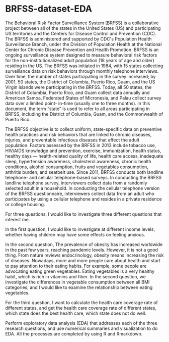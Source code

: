 # BRFSS-dataset-EDA
 
The Behavioral Risk Factor Surveillance System (BRFSS) is a collaborative project between all of the states in the United States (US) and participating US territories and the Centers for Disease Control and Prevention (CDC). The BRFSS is administered and supported by CDC's Population Health Surveillance Branch, under the Division of Population Health at the National Center for Chronic Disease Prevention and Health Promotion. BRFSS is an ongoing surveillance system designed to measure behavioral risk factors for the non-institutionalized adult population (18 years of age and older) residing in the US. The BRFSS was initiated in 1984, with 15 states collecting surveillance data on risk behaviors through monthly telephone interviews. Over time, the number of states participating in the survey increased; by 2001, 50 states, the District of Columbia, Puerto Rico, Guam, and the US Virgin Islands were participating in the BRFSS. Today, all 50 states, the District of Columbia, Puerto Rico, and Guam collect data annually and American Samoa, Federated States of Micronesia, and Palau collect survey data over a limited point- in-time (usually one to three months). In this document, the term “state” is used to refer to all areas participating in BRFSS, including the District of Columbia, Guam, and the Commonwealth of Puerto Rico.

The BRFSS objective is to collect uniform, state-specific data on preventive health practices and risk behaviors that are linked to chronic diseases, injuries, and preventable infectious diseases that affect the adult population. Factors assessed by the BRFSS in 2013 include tobacco use, HIV/AIDS knowledge and prevention, exercise, immunization, health status, healthy days — health-related quality of life, health care access, inadequate sleep, hypertension awareness, cholesterol awareness, chronic health conditions, alcohol consumption, fruits and vegetables consumption, arthritis burden, and seatbelt use. Since 2011, BRFSS conducts both landline telephone- and cellular telephone-based surveys. In conducting the BRFSS landline telephone survey, interviewers collect data from a randomly selected adult in a household. In conducting the cellular telephone version of the BRFSS questionnaire, interviewers collect data from an adult who participates by using a cellular telephone and resides in a private residence or college housing.

For three questions, I would like to investigate three different questions that interest me.

In the first question, I would like to investigate at different income levels, whether having children may have some effects on feeling anxious.

In the second question, The prevalence of obesity has increased worldwide in the past few years, reaching pandemic levels. However, it is not a good thing. From nature reviews endocrinology, obesity means increasing the risk of diseases. Nowadays, more and more people care about health and start to pay attention to their eating habits. For example, some people are advocating eating green vegetables. Eating vegetables is a very healthy habit, which is rich in vitamins and fiber.  In the second question, we investigate the differences in vegetable consumption between all BMI categories, and I would like to examine the relationship between eating vegetables.

For the third question, I want to calculate the health care coverage rate of different states, and get the health care coverage rate of different states, which state does the best health care, which state does not do well.

Perform exploratory data analysis (EDA) that addresses each of the three research questions, and use numerical summaries and visualization to do EDA. All the processes are completed by using R and Rmarkdown. 
